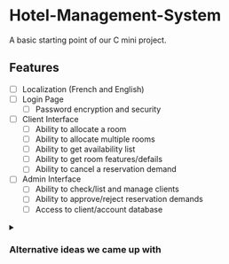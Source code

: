 # Hotel-Management-System
A basic starting point of our C mini project.

## Features
- [ ] Localization (French and English)
- [ ] Login Page
  - [ ] Password encryption and security
- [ ] Client Interface
  - [ ] Ability to allocate a room
  - [ ] Ability to allocate multiple rooms
  - [ ] Ability to get availability list
  - [ ] Ability to get room features/defails
  - [ ] Ability to cancel a reservation demand
- [ ] Admin Interface
  - [ ] Ability to check/list and manage clients
  - [ ] Ability to approve/reject reservation demands
  - [ ] Access to client/account database
  
<details>
  <summary><h3>Alternative ideas we came up with</h3></summary>
  
  - InDrive-like app
  - ~~Text editor~~
  - Calendar
  - Project Management System  
  ...
</details>
